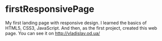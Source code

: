 # firstResponsivePage
My first landing page with responsive design.
I learned the basics of HTML5, CSS3, JavaScript. And then, as the first project, created this web page.
You can see it on http://vladislav.od.ua/
